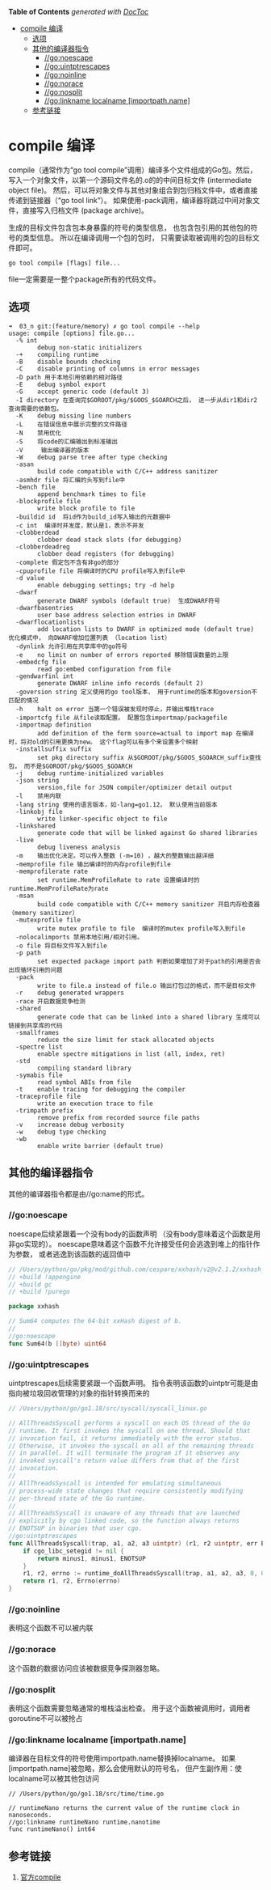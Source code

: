 <!-- START doctoc generated TOC please keep comment here to allow auto update -->
<!-- DON'T EDIT THIS SECTION, INSTEAD RE-RUN doctoc TO UPDATE -->
**Table of Contents**  *generated with [DocToc](https://github.com/thlorenz/doctoc)*

- [compile 编译](#compile-%E7%BC%96%E8%AF%91)
  - [选项](#%E9%80%89%E9%A1%B9)
  - [其他的编译器指令](#%E5%85%B6%E4%BB%96%E7%9A%84%E7%BC%96%E8%AF%91%E5%99%A8%E6%8C%87%E4%BB%A4)
    - [//go:noescape](#gonoescape)
    - [//go:uintptrescapes](#gouintptrescapes)
    - [//go:noinline](#gonoinline)
    - [//go:norace](#gonorace)
    - [//go:nosplit](#gonosplit)
    - [//go:linkname localname [importpath.name]](#golinkname-localname-importpathname)
  - [参考链接](#%E5%8F%82%E8%80%83%E9%93%BE%E6%8E%A5)

<!-- END doctoc generated TOC please keep comment here to allow auto update -->

# compile 编译 

compile（通常作为“go tool compile”调用）编译多个文件组成的Go包。然后，写入一个对象文件，以第一个源码文件名的.o的的中间目标文件 (intermediate object file)。
然后，可以将对象文件与其他对象组合到包归档文件中，或者直接传递到链接器（“go tool link”）。 如果使用-pack调用，编译器将跳过中间对象文件，直接写入归档文件 (package archive)。

生成的目标文件包含包本身暴露的符号的类型信息， 也包含包引用的其他包的符号的类型信息。 所以在编译调用一个包的包时， 只需要读取被调用的包的目标文件即可。

```shell
go tool compile [flags] file...

```
file一定需要是一整个package所有的代码文件。
## 选项

```shell
➜  03_n git:(feature/memory) ✗ go tool compile --help    
usage: compile [options] file.go...
  -% int
        debug non-static initializers
  -+    compiling runtime
  -B    disable bounds checking
  -C    disable printing of columns in error messages
  -D path 用于本地引用依赖的相对路径
  -E    debug symbol export
  -G    accept generic code (default 3)
  -I directory 在查询完$GOROOT/pkg/$GOOS_$GOARCH之后， 进一步从dir1和dir2查询需要的依赖包。
  -K    debug missing line numbers
  -L    在错误信息中展示完整的文件路径
  -N    禁用优化
  -S    将code的汇编输出到标准输出
  -V     输出编译器的版本
  -W    debug parse tree after type checking
  -asan
        build code compatible with C/C++ address sanitizer
  -asmhdr file 将汇编的头写到file中
  -bench file
        append benchmark times to file
  -blockprofile file
        write block profile to file
  -buildid id  将id作为build_id写入输出的元数据中
  -c int  编译时并发度，默认是1，表示不并发
  -clobberdead
        clobber dead stack slots (for debugging)
  -clobberdeadreg
        clobber dead registers (for debugging)
  -complete 假定包不含有非go的部分
  -cpuprofile file 将编译时的CPU profile写入到file中
  -d value
        enable debugging settings; try -d help
  -dwarf
        generate DWARF symbols (default true)  生成DWARF符号
  -dwarfbasentries
        user base address selection entries in DWARF
  -dwarflocationlists
        add location lists to DWARF in optimized mode (default true) 优化模式中， 向DWARF增加位置列表 （location list）
  -dynlink 允许引用在共享库中的go符号
  -e    no limit on number of errors reported 移除错误数量的上限
  -embedcfg file
        read go:embed configuration from file
  -gendwarfinl int
        generate DWARF inline info records (default 2)
  -goversion string 定义使用的go tool版本， 用于runtime的版本和goversion不匹配的情况
  -h    halt on error 当第一个错误被发现时停止，并输出堆栈trace
  -importcfg file 从file读取配置。 配置包含importmap/packagefile
  -importmap definition
        add definition of the form source=actual to import map 在编译时，将对old的引用更换为new。 这个flag可以有多个来设置多个映射
  -installsuffix suffix
        set pkg directory suffix 从$GOROOT/pkg/$GOOS_$GOARCH_suffix查找包， 而不是$GOROOT/pkg/$GOOS_$GOARCH
  -j    debug runtime-initialized variables
  -json string
        version,file for JSON compiler/optimizer detail output
  -l    禁用内联
  -lang string 使用的语言版本，如-lang=go1.12， 默认使用当前版本
  -linkobj file
        write linker-specific object to file
  -linkshared
        generate code that will be linked against Go shared libraries
  -live
        debug liveness analysis
  -m    输出优化决定。可以传入整数 (-m=10) ，越大的整数输出越详细
  -memprofile file 输出编译时的内存profile到file
  -memprofilerate rate
        set runtime.MemProfileRate to rate 设置编译时的runtime.MemProfileRate为rate
  -msan
        build code compatible with C/C++ memory sanitizer 开启内存检查器 （memory sanitizer）
  -mutexprofile file
        write mutex profile to file  编译时的mutex profile写入到file
  -nolocalimports 禁用本地引用/相对引用。
  -o file 将目标文件写入到file
  -p path
        set expected package import path 判断如果增加了对于path的引用是否会出现循环引用的问题
  -pack
        write to file.a instead of file.o 输出打包过的格式，而不是目标文件
  -r    debug generated wrappers
  -race 开启数据竞争检测
  -shared
        generate code that can be linked into a shared library 生成可以链接到共享库的代码
  -smallframes
        reduce the size limit for stack allocated objects
  -spectre list
        enable spectre mitigations in list (all, index, ret)
  -std
        compiling standard library
  -symabis file
        read symbol ABIs from file
  -t    enable tracing for debugging the compiler
  -traceprofile file
        write an execution trace to file
  -trimpath prefix
        remove prefix from recorded source file paths
  -v    increase debug verbosity
  -w    debug type checking
  -wb
        enable write barrier (default true)

```

## 其他的编译器指令

其他的编译器指令都是由//go:name的形式。


### //go:noescape

noescape后续紧跟着一个没有body的函数声明 （没有body意味着这个函数是用非go实现的）。 noescape意味着这个函数不允许接受任何会逃逸到堆上的指针作为参数， 或者逃逸到该函数的返回值中
```go
// /Users/python/go/pkg/mod/github.com/cespare/xxhash/v2@v2.1.2/xxhash_amd64.go
// +build !appengine
// +build gc
// +build !purego

package xxhash

// Sum64 computes the 64-bit xxHash digest of b.
//
//go:noescape
func Sum64(b []byte) uint64
```

### //go:uintptrescapes
uintptrescapes后续需要紧跟一个函数声明。 指令表明该函数的uintptr可能是由指向被垃圾回收管理的对象的指针转换而来的


```go
// /Users/python/go/go1.18/src/syscall/syscall_linux.go

// AllThreadsSyscall performs a syscall on each OS thread of the Go
// runtime. It first invokes the syscall on one thread. Should that
// invocation fail, it returns immediately with the error status.
// Otherwise, it invokes the syscall on all of the remaining threads
// in parallel. It will terminate the program if it observes any
// invoked syscall's return value differs from that of the first
// invocation.
//
// AllThreadsSyscall is intended for emulating simultaneous
// process-wide state changes that require consistently modifying
// per-thread state of the Go runtime.
//
// AllThreadsSyscall is unaware of any threads that are launched
// explicitly by cgo linked code, so the function always returns
// ENOTSUP in binaries that user cgo.
//go:uintptrescapes
func AllThreadsSyscall(trap, a1, a2, a3 uintptr) (r1, r2 uintptr, err Errno) {
	if cgo_libc_setegid != nil {
		return minus1, minus1, ENOTSUP
	}
	r1, r2, errno := runtime_doAllThreadsSyscall(trap, a1, a2, a3, 0, 0, 0)
	return r1, r2, Errno(errno)
}
```

### //go:noinline
表明这个函数不可以被内联

### //go:norace

这个函数的数据访问应该被数据竞争探测器忽略。

### //go:nosplit
表明这个函数需要忽略通常的堆栈溢出检查。 用于这个函数被调用时，调用者goroutine不可以被抢占

### //go:linkname localname [importpath.name]
编译器在目标文件的符号使用importpath.name替换掉localname。 如果[importpath.name]被忽略，那么会使用默认的符号名， 但产生副作用：使localname可以被其他包访问

```shell
// /Users/python/go/go1.18/src/time/time.go

// runtimeNano returns the current value of the runtime clock in nanoseconds.
//go:linkname runtimeNano runtime.nanotime
func runtimeNano() int64
```


## 参考链接

1. [官方compile](https://pkg.go.dev/cmd/compile#hdr-Command_Line)